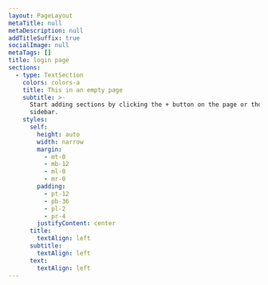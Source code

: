 ```yaml
---
layout: PageLayout
metaTitle: null
metaDescription: null
addTitleSuffix: true
socialImage: null
metaTags: []
title: login page
sections:
  - type: TextSection
    colors: colors-a
    title: This in an empty page
    subtitle: >-
      Start adding sections by clicking the + button on the page or though the
      sidebar.
    styles:
      self:
        height: auto
        width: narrow
        margin:
          - mt-0
          - mb-12
          - ml-0
          - mr-0
        padding:
          - pt-12
          - pb-36
          - pl-2
          - pr-4
        justifyContent: center
      title:
        textAlign: left
      subtitle:
        textAlign: left
      text:
        textAlign: left
---
```

